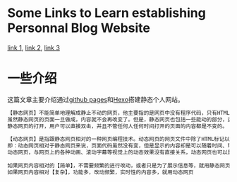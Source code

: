 # Some Links to Learn establishing Personnal Blog Website
[link 1](https://zhuanlan.zhihu.com/p/60578464), [link 2](https://blog.csdn.net/weixin_42334475/article/details/101055364), 
[link 3](https://hushen8023.github.io/2017/07/13/hexo+github%E6%90%AD%E5%BB%BA%E4%B8%AA%E4%BA%BA%E5%8D%9A%E5%AE%A2/)
# 一些介绍
这篇文章主要介绍通过[github pages](https://help.github.com/en/github/working-with-github-pages/about-github-pages)和[Hexo](https://hexo.io/zh-cn/)搭建静态个人网站。  
```txt
【静态网页】不能简单地理解成静止不动的网页，他主要指的是网页中没有程序代码，只有HTML（即：超文本标记语言），一般后缀为.html,.htm,或者.xml等。
虽然静态网页的页面一旦做成，内容就不会再改变了。但是，静态网页也包括一些能动的部分，这些主要是一些GIF动画等。  
静态网页的打开，用户可以直接双击，并且不管任何人任何时间打开的页面的内容都是不变的。  
  
【动态网页】是指跟静态网页相对的一种网页编程技术。动态网页的网页文件中除了HTML标记以外，还包括一些特定功能的程序代码，这些代码可以使得浏览器和服务器可以交互，所以服务器端根据客户的不同请求动态的生成网页内容。  
即：动态网页相对于静态网页来说，页面代码虽然没有变，但是显示的内容却是可以随着时间、环境或者数据库操作的结果而发生改变的。  
动态网页，与网页上的各种动画、滚动字幕等视觉上的动态效果没有直接关系，动态网页也可以是纯文字内容的，也可以是包含各种动画的内容，这些只是网页具体内容的表现形式，无论网页是否具有动态效果，只要是采用了动态网站技术（如PHP、ASP、JSP等）生成的网页都可以称为动态网页。  
  
如果网页内容相对的【简单】，不需要频繁的进行改动，或者只是为了展示信息等，就用静态网页，简单易操作，不需要管理数据库等  
如果网页内容相对【复杂】，功能多，改动频繁，实时性的内容多，就用动态网页  
  
```
